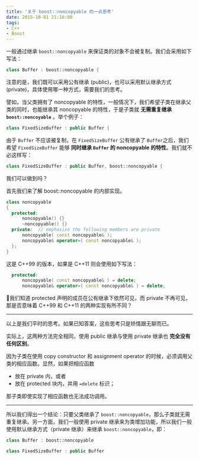 ```yaml
---
title: '关于 boost::noncopyable 的一点思考'
date: 2015-10-01 21:16:00
tags:
- C++
- Boost
---
```



一般通过继承 `boost::noncopyable` 来保证类的对象不会被复制。我们会采用如下写法：

```cpp
class Buffer : boost::noncopyable {
```

注意的是，我们既可以采用公有继承 (public)，也可以采用默认继承方式 (private)，具体使用哪一种方式，需要我们的思考。

譬如，当父类拥有了 noncopyable 的特性，一般情况下，我们希望子类在继承父类的同时，也能继承其 noncopyable 的特性，于是子类就 **无需重复继承 `boost::noncoyable`** 。举个例子：

```cpp
class FixedSizeBuffer : public Buffer {
```

由于 `Buffer` 不应该被复制，在 `FixedSizeBuffer` 公有继承了 `Buffer`之后，我们希望 `FixedSizeBuffer` 能够 **同时继承 `Buffer` 的 noncopyable 的特性**。我们就不必这样写：

```cpp
class FixedSizeBuffer : public Buffer, boost::noncopyable {
```

我们可以做到吗？

首先我们来了解 boost::noncopyable 的内部实现。

```cpp
class noncopyable
{
  protected:
      noncopyable() {}
      ~noncopyable() {}
  private:  // emphasize the following members are private
      noncopyable( const noncopyable& );
      noncopyable& operator=( const noncopyable& );
  };
}
```

这是 C++99 的版本，如果是 C++11 则会使用如下写法：

```cpp
  protected:
      noncopyable( const noncopyable& ) = delete;
      noncopyable& operator=( const noncopyable& ) = delete;
```

我们知道 protected 声明的成员在公有继承下依然可见，而 private 不再可见，那是否意味着 C++99 和 C++11 的两种实现有所不同？

-------

以上是我们平时的思考。如果已知答案，这些思考只是矫情跟无聊而已。

实际上，这两种方法完全相同，使用 public 继承与使用 private 继承也 **完全没有任何区别**。

因为子类在使用 copy constructor 和 assignment operator 的时候，必须调用父类的相应函数。显然，如果把相应函数

+ 放在 private 内，或者
+ 放在 protected 块内，并用 `=delete` 标识；

那子类即使实现了相应函数也无法成功调用。


------

所以我们得出一个结论：只要父类继承了 `boost::noncopyable`，那么子类就无需重复继承。另一方面，我们一般使用 private 继承来为类增加功能，所以我们一般使用默认继承方式（private 继承）来继承 `boost::noncopyable`，即：

```cpp
class Buffer : boost::noncopyable
```

```cpp
class FixedSizeBuffer : public Buffer
```
